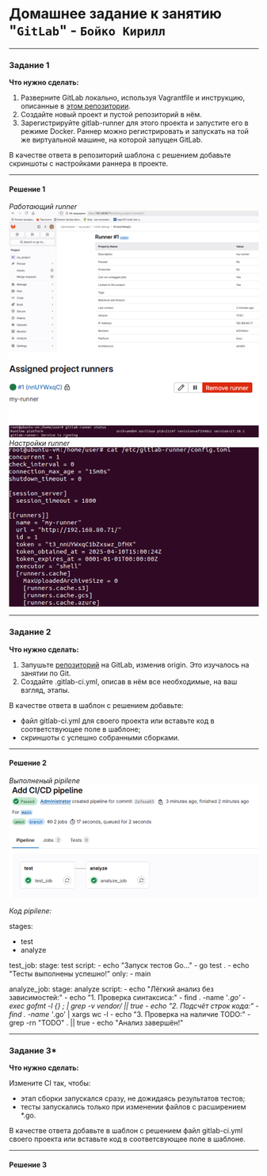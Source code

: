 # Домашнее задание к занятию "`GitLab`" - `Бойко Кирилл`

---

### Задание 1

**Что нужно сделать:**

1. Разверните GitLab локально, используя Vagrantfile и инструкцию, описанные в [этом репозитории](https://github.com/netology-code/sdvps-materials/tree/main/gitlab).   
2. Создайте новый проект и пустой репозиторий в нём.
3. Зарегистрируйте gitlab-runner для этого проекта и запустите его в режиме Docker. Раннер можно регистрировать и запускать на той же виртуальной машине, на которой запущен GitLab.

В качестве ответа в репозиторий шаблона с решением добавьте скриншоты с настройками раннера в проекте.


 
---

#### Решение 1  
  
*Работающий runner*  
![Работающий runner](https://github.com/KupIOxaCaH/GitLab/blob/main/img/1.PNG)  
![Работающий runner](https://github.com/KupIOxaCaH/GitLab/blob/main/img/2.PNG)  
![Работающий runner](https://github.com/KupIOxaCaH/GitLab/blob/main/img/3.PNG)  
*Настройки runner*  
![Настройки runner](https://github.com/KupIOxaCaH/GitLab/blob/main/img/4.PNG)
  
---

### Задание 2

**Что нужно сделать:**

1. Запушьте [репозиторий](https://github.com/netology-code/sdvps-materials/tree/main/gitlab) на GitLab, изменив origin. Это изучалось на занятии по Git.
2. Создайте .gitlab-ci.yml, описав в нём все необходимые, на ваш взгляд, этапы.

В качестве ответа в шаблон с решением добавьте: 
   
 * файл gitlab-ci.yml для своего проекта или вставьте код в соответствующее поле в шаблоне; 
 * скриншоты с успешно собранными сборками.


---

#### Решение 2  

*Выполненый pipilene*  
![Выполненый pipilene](https://github.com/KupIOxaCaH/GitLab/blob/main/img/5.PNG)

*Код pipilene:*  
  
stages:
  - test
  - analyze

test_job:
  stage: test
  script:
    - echo "Запуск тестов Go..."
    - go test .
    - echo "Тесты выполнены успешно!"
  only:
    - main

analyze_job:
  stage: analyze
  script:
    - echo "Лёгкий анализ без зависимостей:"
    - echo "1. Проверка синтаксиса:"
    - find . -name '*.go' -exec gofmt -l {} \; | grep -v vendor/ || true
    - echo "2. Подсчёт строк кода:"
    - find . -name '*.go' | xargs wc -l
    - echo "3. Проверка на наличие TODO:"
    - grep -rn "TODO" . || true
    - echo "Анализ завершён!"

  
---

### Задание 3*

**Что нужно сделать:**

Измените CI так, чтобы:

 - этап сборки запускался сразу, не дожидаясь результатов тестов;
 - тесты запускались только при изменении файлов с расширением *.go.

В качестве ответа добавьте в шаблон с решением файл gitlab-ci.yml своего проекта или вставьте код в соответсвующее поле в шаблоне.

---

#### Решение 3  
  
  

